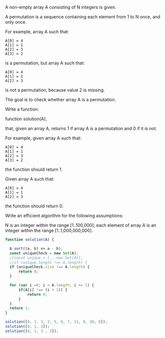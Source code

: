 A non-empty array A consisting of N integers is given.

A permutation is a sequence containing each element from 1 to N once, and only once.

For example, array A such that:

    A[0] = 4
    A[1] = 1
    A[2] = 3
    A[3] = 2
is a permutation, but array A such that:

    A[0] = 4
    A[1] = 1
    A[2] = 3
is not a permutation, because value 2 is missing.

The goal is to check whether array A is a permutation.

Write a function:

function solution(A);

that, given an array A, returns 1 if array A is a permutation and 0 if it is not.

For example, given array A such that:

    A[0] = 4
    A[1] = 1
    A[2] = 3
    A[3] = 2
the function should return 1.

Given array A such that:

    A[0] = 4
    A[1] = 1
    A[2] = 3
the function should return 0.

Write an efficient algorithm for the following assumptions:

N is an integer within the range [1..100,000];
each element of array A is an integer within the range [1..1,000,000,000].


```javascript
function solution(A) {

  A.sort((a, b) => a - b);
  const uniqueCheck = new Set(A);
  //const unique = [...new Set(A)];
  //if (unique.length !== A.length) {
  if (uniqueCheck.size !== A.length) {
      return 0;
  }

  for (var i =0; i < A.length; i += 1) {
      if(A[i] !== (i + 1)) {
          return 0;
      }
  }
  return 1;
}

solution([4, 1, 3, 2, 5, 6, 7, 11, 9, 10, 8]);
solution([4, 1, 3]);
solution([4, 1, 3 , 3]);

```